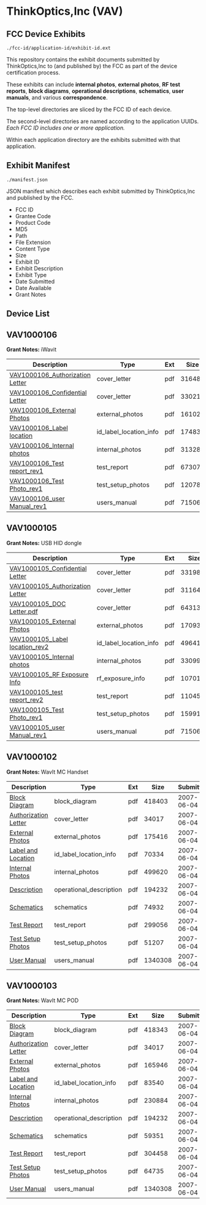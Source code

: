 # ThinkOptics,Inc (VAV)
## FCC Device Exhibits

```
./fcc-id/application-id/exhibit-id.ext
```

This repository contains the exhibit documents submitted by ThinkOptics,Inc to (and published by) the FCC as part of the device certification process.

These exhibits can include **internal photos**, **external photos**, **RF test reports**, **block diagrams**, **operational descriptions**, **schematics**, **user manuals**, and various **correspondence**.

The top-level directories are sliced by the FCC ID of each device.

The second-level directories are named according to the application UUIDs. *Each FCC ID includes one or more application.*

Within each application directory are the exhibits submitted with that application. 

## Exhibit Manifest

```
./manifest.json
```

JSON manifest which describes each exhibit submitted by ThinkOptics,Inc and published by the FCC.

- FCC ID
- Grantee Code
- Product Code
- MD5
- Path
- File Extension
- Content Type
- Size
- Exhibit ID
- Exhibit Description
- Exhibit Type
- Date Submitted
- Date Available
- Grant Notes

## Device List
## VAV1000106
**Grant Notes:** iWavit

| Description | Type | Ext | Size | Submitted | Available |
| ----------- | ---- | --- | ---- | --------- | --------- |
| [VAV1000106_Authorization Letter](VAV1000106/2fd615df16e3f0ba30385b1ca0b3f68c/1334635.pdf) | cover_letter | pdf | 316489 | 2010-08-29 | 2010-08-31 |
| [VAV1000106_Confidential Letter](VAV1000106/2fd615df16e3f0ba30385b1ca0b3f68c/1334636.pdf) | cover_letter | pdf | 330218 | 2010-08-29 | 2010-08-31 |
| [VAV1000106_External Photos](VAV1000106/2fd615df16e3f0ba30385b1ca0b3f68c/1334637.pdf) | external_photos | pdf | 161023 | 2010-08-29 | 2010-08-31 |
| [VAV1000106_Label location](VAV1000106/2fd615df16e3f0ba30385b1ca0b3f68c/1334638.pdf) | id_label_location_info | pdf | 17483 | 2010-08-29 | 2010-08-31 |
| [VAV1000106_Internal photos](VAV1000106/2fd615df16e3f0ba30385b1ca0b3f68c/1334639.pdf) | internal_photos | pdf | 313280 | 2010-08-29 | 2010-08-31 |
| [VAV1000106_Test report_rev1](VAV1000106/2fd615df16e3f0ba30385b1ca0b3f68c/1334642.pdf) | test_report | pdf | 673078 | 2010-08-29 | 2010-08-31 |
| [VAV1000106_Test Photo_rev1](VAV1000106/2fd615df16e3f0ba30385b1ca0b3f68c/1334643.pdf) | test_setup_photos | pdf | 120789 | 2010-08-29 | 2010-08-31 |
| [VAV1000106_user Manual_rev1](VAV1000106/2fd615df16e3f0ba30385b1ca0b3f68c/1334644.pdf) | users_manual | pdf | 715066 | 2010-08-29 | 2010-08-31 |
## VAV1000105
**Grant Notes:** USB HID dongle

| Description | Type | Ext | Size | Submitted | Available |
| ----------- | ---- | --- | ---- | --------- | --------- |
| [VAV1000105_Confidential Letter](VAV1000105/c387645e01ba90ee3749a3603f948c7a/1343491.pdf) | cover_letter | pdf | 331986 | 2010-09-15 | 2010-09-15 |
| [VAV1000105_Authorization Letter](VAV1000105/c387645e01ba90ee3749a3603f948c7a/1343492.pdf) | cover_letter | pdf | 311641 | 2010-09-15 | 2010-09-15 |
| [VAV1000105_DOC Letter.pdf](VAV1000105/c387645e01ba90ee3749a3603f948c7a/1343493.pdf) | cover_letter | pdf | 64313 | 2010-09-15 | 2010-09-15 |
| [VAV1000105_External Photos](VAV1000105/c387645e01ba90ee3749a3603f948c7a/1343494.pdf) | external_photos | pdf | 170931 | 2010-09-15 | 2010-09-15 |
| [VAV1000105_Label location_rev2](VAV1000105/c387645e01ba90ee3749a3603f948c7a/1343495.pdf) | id_label_location_info | pdf | 49641 | 2010-09-15 | 2010-09-15 |
| [VAV1000105_Internal photos](VAV1000105/c387645e01ba90ee3749a3603f948c7a/1343496.pdf) | internal_photos | pdf | 330996 | 2010-09-15 | 2010-09-15 |
| [VAV1000105_RF Exposure Info](VAV1000105/c387645e01ba90ee3749a3603f948c7a/1343498.pdf) | rf_exposure_info | pdf | 107011 | 2010-09-15 | 2010-09-15 |
| [VAV1000105_test report_rev2](VAV1000105/c387645e01ba90ee3749a3603f948c7a/1343500.pdf) | test_report | pdf | 1104559 | 2010-09-15 | 2010-09-15 |
| [VAV1000105_Test Photo_rev1](VAV1000105/c387645e01ba90ee3749a3603f948c7a/1343501.pdf) | test_setup_photos | pdf | 159916 | 2010-09-15 | 2010-09-15 |
| [VAV1000105_user Manual_rev1](VAV1000105/c387645e01ba90ee3749a3603f948c7a/1334644.pdf) | users_manual | pdf | 715066 | 2010-09-15 | 2010-09-15 |
## VAV1000102
**Grant Notes:** WavIt MC Handset

| Description | Type | Ext | Size | Submitted | Available |
| ----------- | ---- | --- | ---- | --------- | --------- |
| [Block Diagram](VAV1000102/c69cf5b236d5710d46b05db2ff7960b1/799982.pdf) | block_diagram | pdf | 418403 | 2007-06-04 | 2007-06-04 |
| [Authorization Letter](VAV1000102/c69cf5b236d5710d46b05db2ff7960b1/799981.pdf) | cover_letter | pdf | 34017 | 2007-06-04 | 2007-06-04 |
| [External Photos](VAV1000102/c69cf5b236d5710d46b05db2ff7960b1/799983.pdf) | external_photos | pdf | 175416 | 2007-06-04 | 2007-06-04 |
| [Label and Location](VAV1000102/c69cf5b236d5710d46b05db2ff7960b1/799985.pdf) | id_label_location_info | pdf | 70334 | 2007-06-04 | 2007-06-04 |
| [Internal Photos](VAV1000102/c69cf5b236d5710d46b05db2ff7960b1/799984.pdf) | internal_photos | pdf | 499620 | 2007-06-04 | 2007-06-04 |
| [Description](VAV1000102/c69cf5b236d5710d46b05db2ff7960b1/799986.pdf) | operational_description | pdf | 194232 | 2007-06-04 | 2007-06-04 |
| [Schematics](VAV1000102/c69cf5b236d5710d46b05db2ff7960b1/799987.pdf) | schematics | pdf | 74932 | 2007-06-04 | 2007-06-04 |
| [Test Report](VAV1000102/c69cf5b236d5710d46b05db2ff7960b1/799988.pdf) | test_report | pdf | 299056 | 2007-06-04 | 2007-06-04 |
| [Test Setup Photos](VAV1000102/c69cf5b236d5710d46b05db2ff7960b1/799989.pdf) | test_setup_photos | pdf | 51207 | 2007-06-04 | 2007-06-04 |
| [User Manual](VAV1000102/c69cf5b236d5710d46b05db2ff7960b1/799990.pdf) | users_manual | pdf | 1340308 | 2007-06-04 | 2007-06-04 |
## VAV1000103
**Grant Notes:** WavIt MC POD

| Description | Type | Ext | Size | Submitted | Available |
| ----------- | ---- | --- | ---- | --------- | --------- |
| [Block Diagram](VAV1000103/642672936d6fd92392ce57d815f0be67/800101.pdf) | block_diagram | pdf | 418343 | 2007-06-04 | 2007-06-04 |
| [Authorization Letter](VAV1000103/642672936d6fd92392ce57d815f0be67/799981.pdf) | cover_letter | pdf | 34017 | 2007-06-04 | 2007-06-04 |
| [External Photos](VAV1000103/642672936d6fd92392ce57d815f0be67/800102.pdf) | external_photos | pdf | 165946 | 2007-06-04 | 2007-06-04 |
| [Label and Location](VAV1000103/642672936d6fd92392ce57d815f0be67/800104.pdf) | id_label_location_info | pdf | 83540 | 2007-06-04 | 2007-06-04 |
| [Internal Photos](VAV1000103/642672936d6fd92392ce57d815f0be67/800103.pdf) | internal_photos | pdf | 230884 | 2007-06-04 | 2007-06-04 |
| [Description](VAV1000103/642672936d6fd92392ce57d815f0be67/799986.pdf) | operational_description | pdf | 194232 | 2007-06-04 | 2007-06-04 |
| [Schematics](VAV1000103/642672936d6fd92392ce57d815f0be67/800106.pdf) | schematics | pdf | 59351 | 2007-06-04 | 2007-06-04 |
| [Test Report](VAV1000103/642672936d6fd92392ce57d815f0be67/800107.pdf) | test_report | pdf | 304458 | 2007-06-04 | 2007-06-04 |
| [Test Setup Photos](VAV1000103/642672936d6fd92392ce57d815f0be67/800108.pdf) | test_setup_photos | pdf | 64735 | 2007-06-04 | 2007-06-04 |
| [User Manual](VAV1000103/642672936d6fd92392ce57d815f0be67/799990.pdf) | users_manual | pdf | 1340308 | 2007-06-04 | 2007-06-04 |
